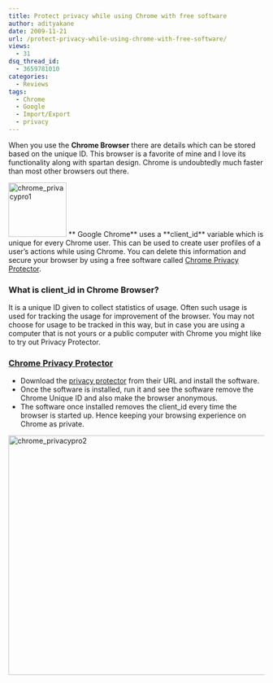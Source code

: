 ```yaml
---
title: Protect privacy while using Chrome with free software
author: adityakane
date: 2009-11-21
url: /protect-privacy-while-using-chrome-with-free-software/
views:
  - 31
dsq_thread_id:
  - 3659781010
categories:
  - Reviews
tags:
  - Chrome
  - Google
  - Import/Export
  - privacy
---
```

When you use the **Chrome Browser** there are details which can be stored based on the unique ID. This browser is a favorite of mine and I love its functionality along with spartan design. Chrome is undoubtedly much faster than most other browsers out there.

<img class="alignnone size-full wp-image-17025" src="http://cdn.devilsworkshop.org/files/2009/11/chrome_privacypro1.PNG" alt="chrome_privacypro1" width="114" height="107" />  
** Google Chrome** uses a **client_id** variable which is unique for every Chrome user. This can be used to create user profiles of a user&#8217;s actions while using Chrome. You can delete this information and secure your browser by using a free software called <a href="http://www.aqlsoft.com/chrome-privacy-protector/" onclick="_gaq.push(['_trackEvent', 'outbound-article', 'http://www.aqlsoft.com/chrome-privacy-protector/', 'Chrome Privacy Protector']);" >Chrome Privacy Protector</a>.

### What is client_id in Chrome Browser?

It is a unique ID given to collect statistics of usage. Often such usage is used for tracking the usage for improvement of the browser. You may not choose for usage to be tracked in this way, but in case you are using a computer that is not yours or a public computer with Chrome you might like to try out Privacy Protector.

### <a href="http://www.aqlsoft.com/chrome-privacy-protector" onclick="_gaq.push(['_trackEvent', 'outbound-article', 'http://www.aqlsoft.com/chrome-privacy-protector', 'Chrome Privacy Protector']);" >Chrome Privacy Protector</a>

  * Download the <a href="http://www.aqlsoft.com/chrome-privacy-protector/" onclick="_gaq.push(['_trackEvent', 'outbound-article', 'http://www.aqlsoft.com/chrome-privacy-protector/', 'privacy protector']);" >privacy protector</a> from their URL and install the software.
  * Once the software is installed, run it and see the software remove the Chrome Unique ID and also make the browser anonymous.
  * The software once installed removes the client_id every time the browser is started up. Hence keeping your browsing experience on Chrome as private.

<img class="alignnone size-full wp-image-17026" src="http://cdn.devilsworkshop.org/files/2009/11/chrome_privacypro2.PNG" alt="chrome_privacypro2" width="550" height="471" />
